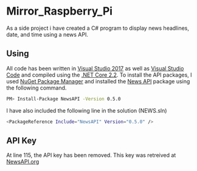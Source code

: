 # Mirror_Raspberry_Pi
As a side project i have created a C# program to display news headlines, date, and time using a news API.
## Using
All code has been written in [Visual Studio 2017](https://www.nuget.org/packages/NewsAPI/) as well as [Visual Studio Code](https://code.visualstudio.com/) and compiled using the [.NET Core 2.2](https://dotnet.microsoft.com/download/dotnet-framework/net472). To install the API packages, I used [NuGet Package Manager](https://www.nuget.org/) and installed the [News API](https://www.nuget.org/packages/NewsAPI/) package using the following command. 
```bash
PM> Install-Package NewsAPI -Version 0.5.0
```
I have also included the following line in the solution (NEWS.sln)
```bash
<PackageReference Include="NewsAPI" Version="0.5.0" />
```
## API Key
At line 115, the API key has been removed. This key was retreived at [NewsAPI.org](https://newsapi.org/)
